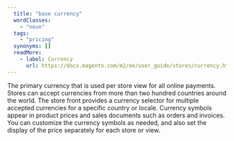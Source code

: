 ```yaml
---
  title: "base currency"
  wordClasses:
    - "noun"
  tags:
    - "pricing"
  synonyms: []
  readMore:
    - label: Currency
      url: https://docs.magento.com/m2/ee/user_guide/stores/currency.html
---
```

The primary currency that is used per store view for all online payments. Stores can accept currencies from more than two hundred countries around the world. The store front provides a currency selector for multiple accepted currencies for a specific country or locale. Currency symbols appear in product prices and sales documents such as orders and invoices. You can customize the currency symbols as needed, and also set the display of the price separately for each store or view.
